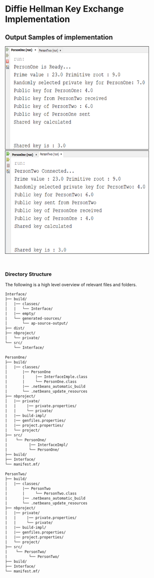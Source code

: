 # Diffie Hellman Key Exchange Implementation

## Output Samples of implementation

<img src="https://github.com/MdSiamAnsary/Diffie-Hellman-Key-Exchange-Implementation/blob/main/Output%20Sample(s)/PersonOne.PNG" alt="PersonOne Outcome" height="340" width="475"><img src="https://github.com/MdSiamAnsary/Diffie-Hellman-Key-Exchange-Implementation/blob/main/Output%20Sample(s)/PersonTwo.PNG" alt="PersonTwo Outcome" height="340" width="475">

<br>

### Directory Structure

The following is a high level overview of relevant files and folders.

``` 
Interface/
├── build/
│   |── classes/     
│   |   └── Interface/
|   |── empty/
|   └── generated-sources/
│       └── ap-source-output/
├── dist/
├── nbproject/ 
│   └── private/      
└── src/ 
    └── Interface/   
    
PersonOne/
├── build/
│   |── classes/     
│       |── PersonOne
|       |     |── InterfaceImple.class
|       |     └── PersonOne.class
|       |── .netbeans_automatic_build
|       └── .netbeans_update_resources
├── nbproject/ 
│   |── private/  
|   |     |── private.properties/
|   |     └── private/
|   |── build-impl/
|   |── genfiles.properties/
|   |── project.properties/
|   └── project/
├── src/ 
|    └── PersonOne/
|          |── InterfaceImpl/
|          └── PersonOne/
├── build/ 
├── Interface/
└── manifest.mf/

PersonTwo/
├── build/
│   |── classes/     
│       |── PersonTwo
|       |     └── PersonTwo.class
|       |── .netbeans_automatic_build
|       └── .netbeans_update_resources
├── nbproject/ 
│   |── private/  
|   |     |── private.properties/
|   |     └── private/
|   |── build-impl/
|   |── genfiles.properties/
|   |── project.properties/
|   └── project/
├── src/ 
|    └── PersonTwo/
|          └── PersonTwo/
├── build/ 
├── Interface/
└── manifest.mf/
```

